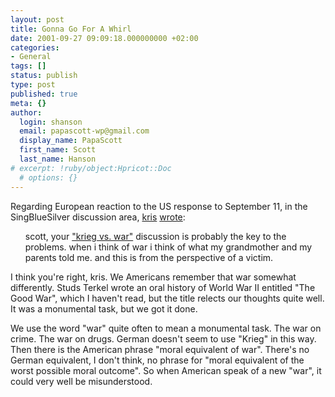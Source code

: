 ```yaml
---
layout: post
title: Gonna Go For A Whirl
date: 2001-09-27 09:09:18.000000000 +02:00
categories:
- General
tags: []
status: publish
type: post
published: true
meta: {}
author:
  login: shanson
  email: papascott-wp@gmail.com
  display_name: PapaScott
  first_name: Scott
  last_name: Hanson
# excerpt: !ruby/object:Hpricot::Doc
  # options: {}
---
```

<p>Regarding European reaction to the US response to September 11, in the SingBlueSilver discussion area, <a href="http://eleph.antville.org/">kris</a> <a href="http://singbluesilver.manilasites.com/discuss/msgReader$1230#1233">wrote</a>:</p>
<ul>scott, your <a href="http://shanson.editthispage.com/2001/09/17">"krieg vs. war"</a> discussion is probably the key to the problems. when i think of war i think of what my grandmother and my parents told me. and this is from the perspective of a victim.</ul>
<p>I think you're right, kris. We Americans remember that war somewhat differently. Studs Terkel wrote an oral history of World War II entitled "The Good War", which I haven't read, but the title relects our thoughts quite well. It was a monumental task, but we got it done.</p>
<p>We use the word "war" quite often to mean a monumental task. The war on crime. The war on drugs. German doesn't seem to use "Krieg" in this way. Then there is the American phrase "moral equivalent of war". There's no German equivalent, I don't think, no phrase for "moral equivalent of the worst possible moral outcome". So when American speak of a new "war", it could very well be misunderstood.</p>
